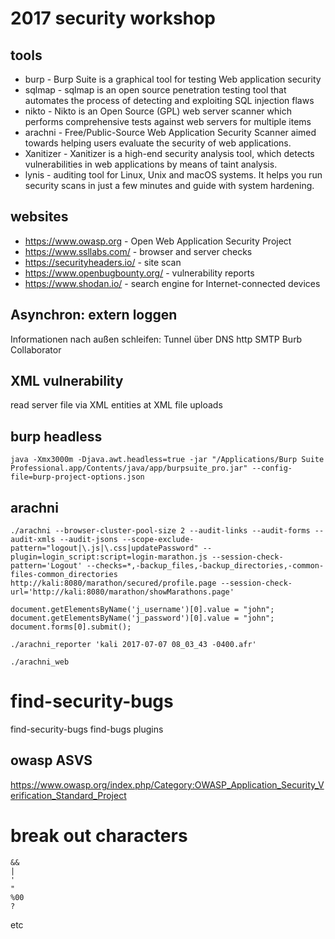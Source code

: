 # 2017 security workshop

## tools

- burp - Burp Suite is a graphical tool for testing Web application security
- sqlmap - sqlmap is an open source penetration testing tool that automates the process of detecting and exploiting SQL injection flaws
- nikto - Nikto is an Open Source (GPL) web server scanner which performs comprehensive tests against web servers for multiple items
- arachni - Free/Public-Source Web Application Security Scanner aimed towards helping users evaluate the security of web applications.
- Xanitizer - Xanitizer is a high-end security analysis tool, which detects vulnerabilities in web applications by means of taint analysis.
- lynis - auditing tool for Linux, Unix and macOS systems. It helps you run security scans in just a few minutes and guide with system hardening.

## websites

- <https://www.owasp.org> - Open Web Application Security Project
- <https://www.ssllabs.com/> - browser and server checks
- <https://securityheaders.io/> - site scan
- <https://www.openbugbounty.org/> - vulnerability reports
- <https://www.shodan.io/> - search engine for Internet-connected devices

## Asynchron: extern loggen
Informationen nach außen schleifen:
Tunnel über DNS
http
SMTP
Burb Collaborator

## XML vulnerability

read server file via XML entities at XML file uploads


## burp headless

    java -Xmx3000m -Djava.awt.headless=true -jar "/Applications/Burp Suite Professional.app/Contents/java/app/burpsuite_pro.jar" --config-file=burp-project-options.json

## arachni

    ./arachni --browser-cluster-pool-size 2 --audit-links --audit-forms --audit-xmls --audit-jsons --scope-exclude-pattern="logout|\.js|\.css|updatePassword" --plugin=login_script:script=login-marathon.js --session-check-pattern='Logout' --checks=*,-backup_files,-backup_directories,-common-files-common_directories http://kali:8080/marathon/secured/profile.page --session-check-url='http://kali:8080/marathon/showMarathons.page'

    document.getElementsByName('j_username')[0].value = "john";
    document.getElementsByName('j_password')[0].value = "john";
    document.forms[0].submit();

    ./arachni_reporter 'kali 2017-07-07 08_03_43 -0400.afr'

    ./arachni_web


# find-security-bugs

find-security-bugs find-bugs plugins

## owasp ASVS

<https://www.owasp.org/index.php/Category:OWASP_Application_Security_Verification_Standard_Project>

# break out characters

    &&
    |
    '
    "
    %00
    ?

etc
